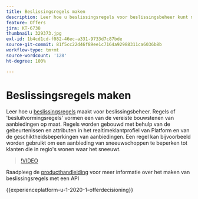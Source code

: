 ```yaml
---
title: Beslissingsregels maken
description: Leer hoe u beslissingsregels voor beslissingsbeheer kunt maken. Regels zijn een van de vereiste bouwstenen van aanbiedingen op maat.
feature: Offers
jira: KT-6738
thumbnail: 329373.jpg
exl-id: 1b4cd1cd-f082-46ec-a331-9733d7c87bde
source-git-commit: 81f5cc22d46f89ee1c7164a92988311ca6036b8b
workflow-type: tm+mt
source-wordcount: '128'
ht-degree: 100%

---
```


# Beslissingsregels maken

Leer hoe u [beslissingsregels](https://experienceleague.adobe.com/docs/journey-optimizer/using/offer-decisioniong/create-components/creating-decision-rules.html?lang=nl) maakt voor beslissingsbeheer. Regels of &#39;besluitvormingsregels&#39; vormen een van de vereiste bouwstenen van aanbiedingen op maat. Regels worden gebouwd met behulp van de gebeurtenissen en attributen in het realtimeklantprofiel van Platform en van de geschiktheidsbeperkingen van aanbiedingen. Een regel kan bijvoorbeeld worden gebruikt om een aanbieding van sneeuwschoppen te beperken tot klanten die in regio&#39;s wonen waar het sneeuwt.

>[!VIDEO](https://video.tv.adobe.com/v/329373?quality=12&learn=on)

Raadpleeg de [producthandleiding](https://experienceleague.adobe.com/docs/journey-optimizer/using/offer-decisioniong/api-reference/offers-api/decision-rules/create.html?lang=nl) voor meer informatie over het maken van beslissingsregels met een API

{{experienceplatform-u-1-2020-1-offerdecisioning}}
